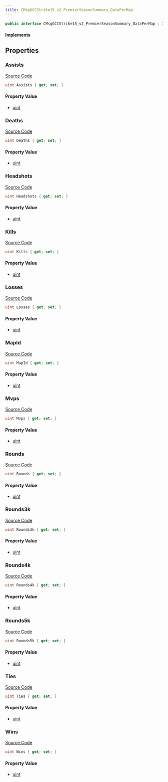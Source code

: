 ```yaml
---
title: CMsgGCCStrike15_v2_PremierSeasonSummary_DataPerMap
---
```


```csharp
public interface CMsgGCCStrike15_v2_PremierSeasonSummary_DataPerMap : ITypedProtobuf<CMsgGCCStrike15_v2_PremierSeasonSummary_DataPerMap>, INativeHandle
```

#### Implements

## Properties

### Assists

[Source Code](https://github.com/swiftly-solution/swiftlys2/blob/beta/managed/src/SwiftlyS2.Generated/Protobufs/Interfaces/CMsgGCCStrike15_v2_PremierSeasonSummary_DataPerMap.cs#L34)

```csharp
uint Assists { get; set; }
```

#### Property Value

- [uint](https://learn.microsoft.com/dotnet/api/system.uint32)

### Deaths

[Source Code](https://github.com/swiftly-solution/swiftlys2/blob/beta/managed/src/SwiftlyS2.Generated/Protobufs/Interfaces/CMsgGCCStrike15_v2_PremierSeasonSummary_DataPerMap.cs#L37)

```csharp
uint Deaths { get; set; }
```

#### Property Value

- [uint](https://learn.microsoft.com/dotnet/api/system.uint32)

### Headshots

[Source Code](https://github.com/swiftly-solution/swiftlys2/blob/beta/managed/src/SwiftlyS2.Generated/Protobufs/Interfaces/CMsgGCCStrike15_v2_PremierSeasonSummary_DataPerMap.cs#L31)

```csharp
uint Headshots { get; set; }
```

#### Property Value

- [uint](https://learn.microsoft.com/dotnet/api/system.uint32)

### Kills

[Source Code](https://github.com/swiftly-solution/swiftlys2/blob/beta/managed/src/SwiftlyS2.Generated/Protobufs/Interfaces/CMsgGCCStrike15_v2_PremierSeasonSummary_DataPerMap.cs#L28)

```csharp
uint Kills { get; set; }
```

#### Property Value

- [uint](https://learn.microsoft.com/dotnet/api/system.uint32)

### Losses

[Source Code](https://github.com/swiftly-solution/swiftlys2/blob/beta/managed/src/SwiftlyS2.Generated/Protobufs/Interfaces/CMsgGCCStrike15_v2_PremierSeasonSummary_DataPerMap.cs#L22)

```csharp
uint Losses { get; set; }
```

#### Property Value

- [uint](https://learn.microsoft.com/dotnet/api/system.uint32)

### MapId

[Source Code](https://github.com/swiftly-solution/swiftlys2/blob/beta/managed/src/SwiftlyS2.Generated/Protobufs/Interfaces/CMsgGCCStrike15_v2_PremierSeasonSummary_DataPerMap.cs#L13)

```csharp
uint MapId { get; set; }
```

#### Property Value

- [uint](https://learn.microsoft.com/dotnet/api/system.uint32)

### Mvps

[Source Code](https://github.com/swiftly-solution/swiftlys2/blob/beta/managed/src/SwiftlyS2.Generated/Protobufs/Interfaces/CMsgGCCStrike15_v2_PremierSeasonSummary_DataPerMap.cs#L40)

```csharp
uint Mvps { get; set; }
```

#### Property Value

- [uint](https://learn.microsoft.com/dotnet/api/system.uint32)

### Rounds

[Source Code](https://github.com/swiftly-solution/swiftlys2/blob/beta/managed/src/SwiftlyS2.Generated/Protobufs/Interfaces/CMsgGCCStrike15_v2_PremierSeasonSummary_DataPerMap.cs#L25)

```csharp
uint Rounds { get; set; }
```

#### Property Value

- [uint](https://learn.microsoft.com/dotnet/api/system.uint32)

### Rounds3k

[Source Code](https://github.com/swiftly-solution/swiftlys2/blob/beta/managed/src/SwiftlyS2.Generated/Protobufs/Interfaces/CMsgGCCStrike15_v2_PremierSeasonSummary_DataPerMap.cs#L43)

```csharp
uint Rounds3k { get; set; }
```

#### Property Value

- [uint](https://learn.microsoft.com/dotnet/api/system.uint32)

### Rounds4k

[Source Code](https://github.com/swiftly-solution/swiftlys2/blob/beta/managed/src/SwiftlyS2.Generated/Protobufs/Interfaces/CMsgGCCStrike15_v2_PremierSeasonSummary_DataPerMap.cs#L46)

```csharp
uint Rounds4k { get; set; }
```

#### Property Value

- [uint](https://learn.microsoft.com/dotnet/api/system.uint32)

### Rounds5k

[Source Code](https://github.com/swiftly-solution/swiftlys2/blob/beta/managed/src/SwiftlyS2.Generated/Protobufs/Interfaces/CMsgGCCStrike15_v2_PremierSeasonSummary_DataPerMap.cs#L49)

```csharp
uint Rounds5k { get; set; }
```

#### Property Value

- [uint](https://learn.microsoft.com/dotnet/api/system.uint32)

### Ties

[Source Code](https://github.com/swiftly-solution/swiftlys2/blob/beta/managed/src/SwiftlyS2.Generated/Protobufs/Interfaces/CMsgGCCStrike15_v2_PremierSeasonSummary_DataPerMap.cs#L19)

```csharp
uint Ties { get; set; }
```

#### Property Value

- [uint](https://learn.microsoft.com/dotnet/api/system.uint32)

### Wins

[Source Code](https://github.com/swiftly-solution/swiftlys2/blob/beta/managed/src/SwiftlyS2.Generated/Protobufs/Interfaces/CMsgGCCStrike15_v2_PremierSeasonSummary_DataPerMap.cs#L16)

```csharp
uint Wins { get; set; }
```

#### Property Value

- [uint](https://learn.microsoft.com/dotnet/api/system.uint32)

